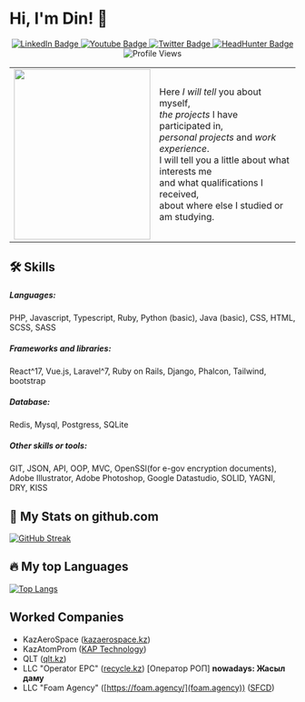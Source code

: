 # Hi, I'm Din! 👋

<div id="badges" align="center">
  <a href="https://www.linkedin.com/in/dinmukhamed-tezekbayev-b18353183">
    <img src="https://img.shields.io/badge/LinkedIn-blue?style=for-the-badge&logo=linkedin&logoColor=white" alt="LinkedIn Badge"/>
  </a>
  <a href="https://studio.youtube.com/channel/UCtBKAQZm4Tcmp0IHaTxYEjA">
    <img src="https://img.shields.io/badge/YouTube-red?style=for-the-badge&logo=youtube&logoColor=white" alt="Youtube Badge"/>
  </a>
  <a href="https://twitter.com/Dinmukhamed14">
    <img src="https://img.shields.io/badge/Twitter-blue?style=for-the-badge&logo=twitter&logoColor=white" alt="Twitter Badge"/>
  </a>
  <a href="https://hh.kz/resume/0e8be1a1ff045ac3790039ed1f4f4946565a65">
    <img src="https://img.shields.io/badge/hh.kz-red?style=for-the-badge&logo=headhunter&logoColor=white" alt="HeadHunter Badge"/>
  </a>
  <span>
    <img src="https://komarev.com/ghpvc/?username=din-tezekbayev&style=for-the-badge" alt="Profile Views" />
  </span>
</div>

<table align="center" border="0" style="border:0">
  <tr>
    <td cols="2">
      <img src="https://instagram.fala4-1.fna.fbcdn.net/v/t51.2885-15/49597706_538726103315571_114684578871697756_n.jpg?stp=dst-jpg_e35&_nc_ht=instagram.fala4-1.fna.fbcdn.net&_nc_cat=103&_nc_ohc=fHAZpTTnzl0AX8pEDS5&edm=ALQROFkBAAAA&ccb=7-5&ig_cache_key=MTk3MjcxNDQ5NDYyODQyNjA2NQ%3D%3D.2-ccb7-5&oh=00_AT_KEekOz8f0UjRmVyfDtTR8clYJmkXjteeBxj-LW1i46g&oe=634B5FB5&_nc_sid=30a2ef" width="240" height="300"/>
    </td>
    <td>
      Here <i>I will tell</i> you about myself, <br/>
      <i>the projects</i> I have participated in,  <br/>
      <i>personal projects</i> and <i>work experience</i>.   <br/>
      I will tell you a little about what interests me   <br/>
      and what qualifications I received,   <br/>
      about where else I studied or am studying.
    </td>
  </tr>
</table>


## 🛠 Skills

##### Languages:
PHP, Javascript, Typescript, Ruby, Python (basic), Java (basic), CSS, HTML, SCSS, SASS
##### Frameworks and libraries:
React^17, Vue.js, Laravel^7, Ruby on Rails, Django, Phalcon, Tailwind, bootstrap
##### Database:
Redis, Mysql, Postgress, SQLite
##### Other skills or tools:
GIT, JSON, API, OOP, MVC, OpenSSl(for e-gov encryption documents), Adobe Illustrator, Adobe Photoshop, Google Datastudio, SOLID, YAGNI, DRY, KISS
	
## 💎 My Stats on github.com

[![GitHub Streak](http://github-readme-streak-stats.herokuapp.com?user=din-tezekbayev&theme=github-dark&date_format=M%20j%5B%2C%20Y%5D)](https://git.io/streak-stats)

## 🔥 My top Languages

[![Top Langs](https://github-readme-stats.vercel.app/api/top-langs/?username=din-tezekbayev&layout=compact&theme=vision-friendly-dark)](https://github.com/anuraghazra/github-readme-stats)

## Worked Companies

- KazAeroSpace ([kazaerospace.kz](https://kazaerospace.kz/))
- KazAtomProm ([KAP Technology](https://kaptechnology.kazatomprom.kz/ru))
- QLT ([qlt.kz](https://qlt.kz/))
- LLC "Operator EPC" ([recycle.kz](recycle.kz)) [Оператор РОП] **nowadays: Жасыл даму**
- LLC "Foam Agency" ([https://foam.agency/](foam.agency)) ([SFCD](https://www.sfcd.com/))
